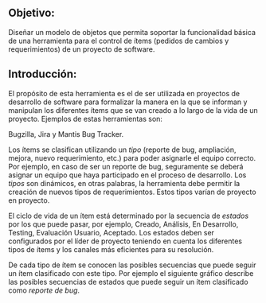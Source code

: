 ## Objetivo: ##

Diseñar un modelo de objetos que permita soportar la funcionalidad básica de una herramienta para el control de ítems (pedidos de cambios y requerimientos) de un proyecto de software.

## Introducción: ##

El propósito de esta herramienta es el de ser utilizada en proyectos de desarrollo de software para formalizar la manera en la que se informan y manipulan los diferentes ítems que se van creado a lo largo de la vida de un proyecto. Ejemplos de estas herramientas son:

Bugzilla, Jira y Mantis Bug Tracker.

Los ítems se clasifican utilizando un _tipo_ (reporte de bug, ampliación, mejora, nuevo requerimiento, etc.) para poder asignarle el equipo correcto. Por ejemplo, en caso de ser un reporte de bug, seguramente se deberá asignar un equipo que haya participado en el proceso de desarrollo. Los _tipos_ son dinámicos, en otras palabras, la herramienta debe permitir la creación de nuevos tipos de requerimientos. Estos tipos varían de proyecto en proyecto.

El ciclo de vida de un ítem está determinado por la secuencia de _estados_ por los que puede pasar, por ejemplo, Creado, Análisis, En Desarrollo, Testing, Evaluación Usuario, Aceptado. Los estados deben ser configurados por el líder de proyecto teniendo en cuenta los
diferentes tipos de ítems y los canales más eficientes para su resolución.

De cada tipo de ítem se conocen las posibles secuencias que puede seguir un ítem clasificado con este tipo. Por ejemplo el siguiente gráfico describe las posibles secuencias de estados que puede seguir un ítem clasificado como _reporte de bug_.
